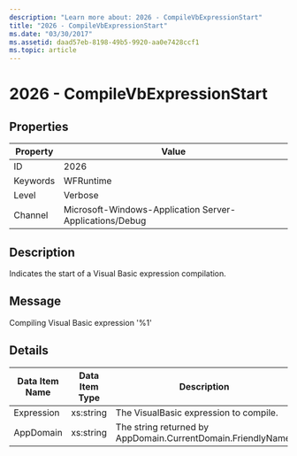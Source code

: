 ```yaml
---
description: "Learn more about: 2026 - CompileVbExpressionStart"
title: "2026 - CompileVbExpressionStart"
ms.date: "03/30/2017"
ms.assetid: daad57eb-8198-49b5-9920-aa0e7428ccf1
ms.topic: article
---
```

# 2026 - CompileVbExpressionStart

## Properties

| Property | Value |
| - | - |
|ID|2026|  
|Keywords|WFRuntime|  
|Level|Verbose|  
|Channel|Microsoft-Windows-Application Server-Applications/Debug|  
  
## Description  

 Indicates the start of a Visual Basic expression compilation.  
  
## Message  

 Compiling Visual Basic expression '%1'  
  
## Details  
  
|Data Item Name|Data Item Type|Description|  
|--------------------|--------------------|-----------------|  
|Expression|xs:string|The VisualBasic expression to compile.|  
|AppDomain|xs:string|The string returned by AppDomain.CurrentDomain.FriendlyName.|

